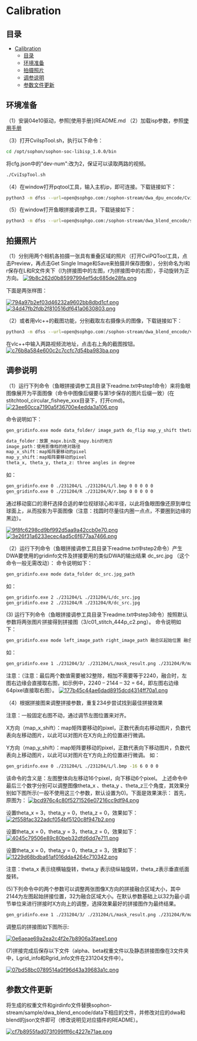 # Calibration

## 目录
- [Calibration](#calibration)
  - [目录](#目录)
  - [环境准备](#环境准备)
  - [拍摄照片](#拍摄照片)
  - [调参说明](#调参说明)
  - [参数文件更新](#参数文件更新)


## 环境准备
（1）安装04e10驱动，参照[使用手册](README.md
（2）加载isp参数，参照[使用手册](README.md)

（3）打开CviIspTool.sh，执行以下命令：
```bash
cd /opt/sophon/sophon-soc-libisp_1.0.0/bin
```
将cfg.json中的"dev-num":改为2，保证可以读取两路的视频。
```bash
./CviIspTool.sh
```

（4）在window打开pqtool工具，输入主机ip，即可连接。下载链接如下：
```bash
python3 -m dfss --url=open@sophgo.com:/sophon-stream/dwa_dpu_encode/CviPQtool_20240111.zip
```
（5）在window打开鱼眼拼接调参工具，下载链接如下：
```bash
python3 -m dfss --url=open@sophgo.com:/sophon-stream/dwa_blend_encode/stitchtool_circular_fisheye_v240103.7.zip
```

## 拍摄照片

（1）分别用两个相机各拍摄一张具有重叠区域的照片（打开CviPQTool工具，点击Preview，再点击Get Single Image和Save来拍摄并保存图像），分别命名为l和r保存在L和R文件夹下（l为拼接图中的左图，r为拼接图中的右图），手动旋转为正方向。
[![9b8c262d0b85997994ef5dc685de28fa.png](https://s1.imagehub.cc/images/2024/02/20/9b8c262d0b85997994ef5dc685de28fa.png)](https://www.imagehub.cc/image/1hKM2j)

下面是两张样图：

[![794a97b2ef03d46232a9602bb8dbd1cf.png](https://s1.imagehub.cc/images/2024/02/20/794a97b2ef03d46232a9602bb8dbd1cf.png)](https://www.imagehub.cc/image/1hKweg)[![34d47fb2fdb2f810516df641a0630803.png](https://s1.imagehub.cc/images/2024/02/20/34d47fb2fdb2f810516df641a0630803.png)](https://www.imagehub.cc/image/1hKeso)

（2）或者用vlc++的截图功能，分别截取左右摄像头的图像，下载链接如下：
```bash
python3 -m dfss --url=open@sophgo.com:/sophon-stream/dwa_blend_encode/vlc++.zip
```
在vlc++中输入两路视频流地址，点击右上角的截图按钮。
[![c76b8a584e600c2c7ccfc7d54ba983ba.png](https://s1.imagehub.cc/images/2024/02/20/c76b8a584e600c2c7ccfc7d54ba983ba.png)](https://www.imagehub.cc/image/1hKWiO)

## 调参说明
（1）运行下列命令（鱼眼拼接调参工具目录下readme.txt中step1命令）来将鱼眼图像展开为平面图像（命令中图像后缀要与第1步保存的图片后缀一致）(在stitchtool_circular_fisheye_xxx目录下，打开cmd)。
[![23ee60cca7190a5f36700e4edda3a106.png](https://s1.imagehub.cc/images/2024/02/20/23ee60cca7190a5f36700e4edda3a106.png)](https://www.imagehub.cc/image/1hKEH6)

命令说明如下：
```bash
gen_gridinfo.exe mode data_folder/ image_path do_flip map_y_shift theta_x theta_y theta_z

data_folder：放置_mapx.bin及_mapy.bin的地方
image_path：使用影像档的绝对路径
map_x_shift：map矩阵要移动的pixel
map_y_shift：map矩阵要移动的pixel
theta_x, theta_y, theta_z: three angles in degree
```

如：
```bash
gen_gridinfo.exe 0 ./231204/L ./231204/L/l.bmp 0 0 0 0 0
gen_gridinfo.exe 0 ./231204/R ./231204/R/r.bmp 0 0 0 0 0
```
通过移动窗口的滑杆选择合适的单位视球球心和半径，以此将鱼眼图像还原到单位球面上，从而投影为平面图像（注意：找圆时尽量往内圈一点点，不要圈到边缘的黑边）。

[![9f8fc6298cd9bf992d5aa9a42ccb0e70.png](https://s1.imagehub.cc/images/2024/02/20/9f8fc6298cd9bf992d5aa9a42ccb0e70.png)](https://www.imagehub.cc/image/1hKRbJ)[![3e26f31a6233ecec4ad5c6f677aa7466.png](https://s1.imagehub.cc/images/2024/02/20/3e26f31a6233ecec4ad5c6f677aa7466.png)](https://www.imagehub.cc/image/1hKcEe)

（2）运行下列命令（鱼眼拼接调参工具目录下readme.txt中step2命令）产生DWA要使用的gridinfo文件及拼接要用的类似DWA的输出结果 dc_src.jpg （这个命令一般无需改动）：
命令说明如下：
```bash
gen_gridinfo.exe mode data_folder dc_src.jpg_path
```
如：
```bash
gen_gridinfo.exe 2 ./231204/L ./231204/L/dc_src.jpg
gen_gridinfo.exe 2 ./231204/R ./231204/R/dc_src.jpg
```

(3) 运行下列命令（鱼眼拼接调参工具目录下readme.txt中step3命令）按照默认参数将两张图片拼接得到拼接图（3/c01_stitch_444p_c2.png）。
命令说明如下：
```bash
gen_gridinfo.exe mode left_image_path right_image_path 融合区起始位置 融合区宽度
```
如：
```bash
gen_gridinfo.exe 1 ./231204/3/ ./231204/L/mask_result.png ./231204/R/mask_result.png 2144 32
```
注意：（注意：最后两个数值需要被32整除，相加不需要等于2240，融合时，左图右边缘会直接取右图，如示例中，2240 – 2144 – 32 = 64，即左图右边缘64pixel直接取右图）。
[![177b45c44ae6dad8915dcd4314ff70a1.png](https://s1.imagehub.cc/images/2024/02/20/177b45c44ae6dad8915dcd4314ff70a1.png)](https://www.imagehub.cc/image/1hKsuZ)

（4）根据拼接图来调整拼接参数，重复234步尝试找到最佳拼接效果

注意：一般固定右图不动，通过调节左图位置来对齐。

X方向（map_x_shift）：map矩阵要移动的pixel，正数代表向右移动图片，负数代表向左移动图片，以此可以对图片在X方向上的位置进行微调。

Y方向（map_y_shift）：map矩阵要移动的pixel，正数代表向下移动图片，负数代表向上移动图片，以此可以对图片在Y方向上的位置进行微调。
如：
```bash
gen_gridinfo.exe 0 ./231204/L ./231204/L/l.bmp -16 6 0 0 0
```
该命令的含义是：左图整体向左移动16个pixel，向下移动6个pixel。
上述命令中最后三个数字分别可以调整图像theta_x 、theta_y 、theta_z三个角度，其效果分别如下图所示(一般不使用这三个参数，默认设置为0)。下面是效果演示：
首先，原图为：
[![bcd976c4c80f5271526e07216cc9df94.png](https://s1.imagehub.cc/images/2024/02/20/bcd976c4c80f5271526e07216cc9df94.png)](https://www.imagehub.cc/image/1hKJih)

设置theta_x = 3，theta_y = 0，theta_z = 0，效果如下：
[![2f558fac322adcf054bf5120c8f947b2.png](https://s1.imagehub.cc/images/2024/02/20/2f558fac322adcf054bf5120c8f947b2.png)](https://www.imagehub.cc/image/1hKilr)

设置theta_x = 0，theta_y = 3，theta_z = 0，效果如下：
[![4045c79506e89c80beb32dfd6dd7e711.png](https://s1.imagehub.cc/images/2024/02/20/4045c79506e89c80beb32dfd6dd7e711.png)](https://www.imagehub.cc/image/1hKkHv)

设置theta_x = 0，theta_y = 0，theta_z = 3，效果如下：
[![1229d68bdba61af016dda4264c710342.png](https://s1.imagehub.cc/images/2024/02/20/1229d68bdba61af016dda4264c710342.png)](https://www.imagehub.cc/image/1hKyot)

注意：theta_x 表示绕横轴旋转，theta_y 表示绕纵轴旋转，theta_z表示垂直纸面旋转。

(5)下列命令中的两个参数可以调整两张图像X方向的拼接融合区域大小，其中2144为左图起始拼接位置，32为融合区域大小。在默认参数基础上以32为最小调节单位来进行拼接时X方向上的调整，选择效果最好的拼接图作为最终结果。
```bash
gen_gridinfo.exe 1 ./231204/3/ ./231204/L/mask_result.png ./231204/R/mask_result.png 2144 32
```
调整后的拼接图如下图所示:

[![0e6aeae69a2ea2c4f2e7b8906a3faee1.png](https://s1.imagehub.cc/images/2024/02/20/0e6aeae69a2ea2c4f2e7b8906a3faee1.png)](https://www.imagehub.cc/image/1hKQbS)

(7)拼接完成后保存以下文件（alpha、beta权重文件以及静态拼接图像在3文件夹中，Lgrid_info和Rgrid_info文件在231204文件中）。

[![07bd58bc0789514a0f96d43a39683a1c.png](https://s1.imagehub.cc/images/2024/02/20/07bd58bc0789514a0f96d43a39683a1c.png)](https://www.imagehub.cc/image/1hKaEL)


## 参数文件更新
将生成的权重文件和girdinfo文件替换sophon-stream/sample/dwa_blend_encode/data下相应的文件，并修改对应的dwa和blend的json文件即可（修改说明见对应插件的README）。

[![cf7b8955fad073f099fff6c4227e71ae.png](https://s1.imagehub.cc/images/2024/02/20/cf7b8955fad073f099fff6c4227e71ae.png)](https://www.imagehub.cc/image/1hKuvB)